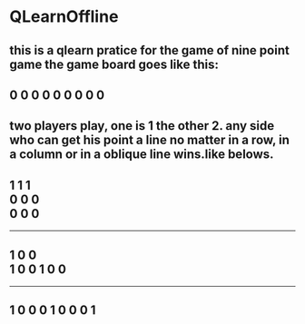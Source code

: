 # QLearnOffline
this is a qlearn pratice for the game of nine point game
the game board goes like this:
------
0 0 0
0 0 0 
0 0 0 
------
two players play, one is 1 the other 2.
any side who can get his point a line no matter in a row, in a column or in a oblique line wins.like belows.
-----
1 1 1  
0 0 0  
0 0 0 
----- 
-----
1 0 0	
1 0 0
1 0 0
-----
-----
1 0 0
0 1 0
0 0 1
-----
